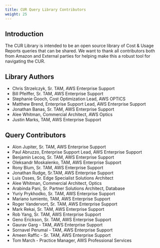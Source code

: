 ```yaml
---
title: CUR Query Library Contributors
weight: 25
---
```


## Introduction
The CUR Library is intended to be an open source library of Cost & Usage Reports queries that can be shared.  We want to thank all contributors both from Amazon and External parties for helping make this a robust tool for navigating the CUR.

## Library Authors
- Chris Strzelczyk, Sr. TAM, AWS Enterprise Support
- Bill Pfeiffer, Sr. TAM, AWS Enterprise Support
- Stephanie Gooch, Cost Optimization Lead, AWS OPTICS
- Matthew Brend, Enterprise Support Lead, AWS Enterprise Support
- Jonathan Banas, Sr. TAM, AWS Enterprise Support
- Alee Whitman, Commercial Architect, AWS Optics
- Justin Marks, TAM, AWS Enterprise Support

## Query Contributors
- Alon Jupiter, Sr. TAM, AWS Enterprise Support
- Paul Abruzzo, Enterprise Support Lead, AWS Enterprise Support
- Benjamin Lecoq, Sr. TAM, AWS Enterprise Support
- Oleksandr Moskalenko, TAM, AWS Enterprise Support
- Rony Blum, Sr. TAM, AWS Enterprise Support
- Jonathan Rudge, Sr.TAM, AWS Enterprise Support
- Luis Osses, Sr. Edge Specialist Solutions Architect
- Alee Whitman, Commercial Architect, Optics
- Arabinda Pani, Sr. Partner Solutions Architect, Database
- Yuriy Prykhodko, Sr. TAM, AWS Enterprise Support
- Mariano Iumiento, TAM, AWS Enterprise Support
- Roger Vandervort, Sr. TAM, AWS Enterprise Support
- Mark Rekai, Sr. TAM, AWS Enterprise Support
- Rob Yang, Sr. TAM, AWS Enterprise Support
- Geno Erickson, Sr. TAM, AWS Enterprise Support
- Gaurav Garg - TAM, AWS Enterprise Support
- Sornavel Perumal - TAM, AWS Enterprise Support
- Ameen Raffic - Sr. TAM, AWS Enterprise Support
- Tom March - Practice Manager, AWS Professional Services
